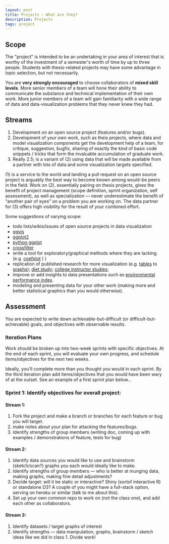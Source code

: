 ```yaml
---
layout: post
title: Projects — What are they?
description: Projects
tags: project
---
```


## Scope

The "project" is intended to be an undertaking in your area of interest that is worthy of the investment of a semester's worth of time by up to three people. Students with thesis-related projects may have some advantage in topic selection, but not necessarily. 

You are **very strongly encouraged** to choose collaborators of **mixed skill levels**. More senior members of a team will hone their ability to communicate the substance and technical implementation of their own work. More junior members of a team will gain familiarity with a wide range of data and data-visualization problems that they never knew they had.

## Streams

1. Development on an open source project (features and/or bugs).
2. Development of your own work, such as theis projects, where data and model visualization components get the development help of a team, for critique, suggestion, bugfix, sharing of exactly the kind of basic code snippets / tricks that form the invaluable accumulation of graduate work.
3. Really 2.5; is a variant of (2) using data that will be made available from a partner with lots of data and some visualization targets specified.

(1) is a service to the world and landing a pull request on an open source project is arguably the best way to become known among would-be peers in the field. Work on (2), essentially pairing on thesis projects, gives the benefit of project management (scope definition, sprint organization, self assessment), as well as specialization — never underestimate the benefit of “another pair of eyes” on a problem you are working on. The data partner for (3) offers high visibility for the result of your combined effort.

Some suggestions of varying scope:

  * todo lists/wikis/issues of open source projects in data visualization
  * [ggvis](https://github.com/rstudio/ggvis/issues)
  * [ggplot2](https://github.com/hadley/ggplot2/wiki)
  * [python ggplot](https://github.com/yhat/ggplot/blob/master/TODO.md)
  * [crossfilter](https://github.com/square/crossfilter/issues)
  * write a tool for exploratory/graphical methods where they are lacking. (e.g. [coefplot](http://cran.r-project.org/web/packages/coefplot/index.html) )
)
  * replication of published research for more visualization (e.g. [tables](http://www9.georgetown.edu/grad/gppi/hpi/cew/pdfs/whatsitworth-complete.pdf) to [graphs](http://www.npr.org/blogs/money/2013/09/10/219372252/the-most-and-least-lucrative-college-majors-in-1-graph)); [diet study](http://www.nejm.org/doi/full/10.1056/NEJMoa1200303); [college instructor studies](http://www.nytimes.com/2014/02/06/opinion/a-solution-for-bad-teaching.html);
  * improve or add insights to data presentations such as [environmental performance index](http://epi.yale.edu/).
  * modeling and presenting data for your other work (making more and better statistical graphics than you would otherwise).

## Assessment

You are expected to write down achievable-but-difficult (or difficult-but-achievable) goals, and objectives with observable results. 

### Iteration Plans

Work should be broken up into two-week sprints with specific objectives. At the end of each sprint, you will evaluate your own progress, and schedule items/objectives for the next two weeks. 

Ideally, you'll complete more than you thought you would in each sprint. By the third iteration plan add items/objectives that you would have been wary of at the outset. See an example of a first sprint plan below…

### Sprint 1: Identify objectives for overall project:

#### Stream 1: 

1. Fork the project and make a branch or branches for each feature or bug you will target.
2. make notes about your plan for attacking the features/bugs.
3. Identify strengths of group members (writing doc, coming up with examples / demonstrations of feature, tests for bug)

#### Stream 2: 

1. Identify data sources you would like to use and brainstorm (sketch/scan?) graphs you each would ideally like to make.
2. Identify strengths of group members — who is better at munging data, making graphs, making fine detail adjustments? 
3. Decide target: will it be static or interactive? Shiny (sortof interactive R) or standalone D3? A couple of you might have a full-stack option, serving on heroku or similar (talk to me about this).
4. Set up your own common repo to work on (not the class one), and add each other as collaborators.

#### Stream 3:

1. Identify datasets / target graphs of interest
2. Identify strengths — data manipulation, graphs, brainstorm / sketch ideas like we did in class 1. Divide work!